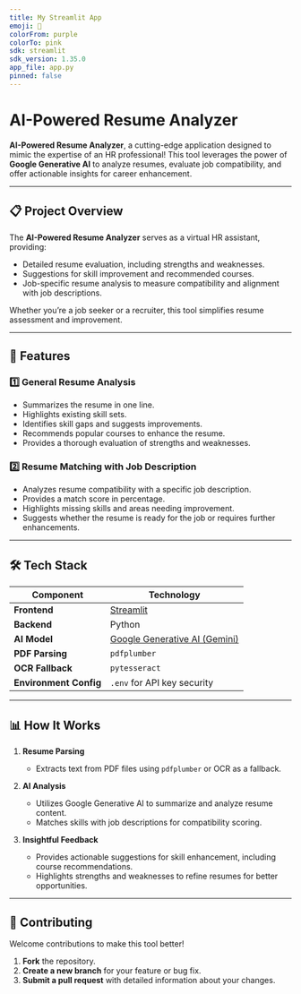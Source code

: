 ```yaml
---
title: My Streamlit App
emoji: 🧠
colorFrom: purple
colorTo: pink
sdk: streamlit
sdk_version: 1.35.0
app_file: app.py
pinned: false
---
```


# AI-Powered Resume Analyzer  

**AI-Powered Resume Analyzer**, a cutting-edge application designed to mimic the expertise of an HR professional! This tool leverages the power of **Google Generative AI** to analyze resumes, evaluate job compatibility, and offer actionable insights for career enhancement.  

---

## 📋 **Project Overview**  

The **AI-Powered Resume Analyzer** serves as a virtual HR assistant, providing:  
- Detailed resume evaluation, including strengths and weaknesses.  
- Suggestions for skill improvement and recommended courses.  
- Job-specific resume analysis to measure compatibility and alignment with job descriptions.  

Whether you’re a job seeker or a recruiter, this tool simplifies resume assessment and improvement.  

---

## 🔑 **Features**  

### 1️⃣ **General Resume Analysis**  
- Summarizes the resume in one line.  
- Highlights existing skill sets.  
- Identifies skill gaps and suggests improvements.  
- Recommends popular courses to enhance the resume.  
- Provides a thorough evaluation of strengths and weaknesses.  

### 2️⃣ **Resume Matching with Job Description**  
- Analyzes resume compatibility with a specific job description.  
- Provides a match score in percentage.  
- Highlights missing skills and areas needing improvement.  
- Suggests whether the resume is ready for the job or requires further enhancements.  

---

## 🛠️ **Tech Stack**  

| **Component**       | **Technology**                  |  
|----------------------|----------------------------------|  
| **Frontend**         | [Streamlit](https://streamlit.io/) |  
| **Backend**          | Python                          |  
| **AI Model**         | [Google Generative AI (Gemini)](https://developers.generativeai.google/) |  
| **PDF Parsing**      | `pdfplumber`                    |  
| **OCR Fallback**     | `pytesseract`                   |  
| **Environment Config** | `.env` for API key security    |  

---

## 📊 **How It Works**

1. **Resume Parsing**  
   - Extracts text from PDF files using `pdfplumber` or OCR as a fallback.

2. **AI Analysis**  
   - Utilizes Google Generative AI to summarize and analyze resume content.  
   - Matches skills with job descriptions for compatibility scoring.

3. **Insightful Feedback**  
   - Provides actionable suggestions for skill enhancement, including course recommendations.  
   - Highlights strengths and weaknesses to refine resumes for better opportunities.

---



## 🙌 **Contributing**

Welcome contributions to make this tool better!

1. **Fork** the repository.  
2. **Create a new branch** for your feature or bug fix.  
3. **Submit a pull request** with detailed information about your changes.
